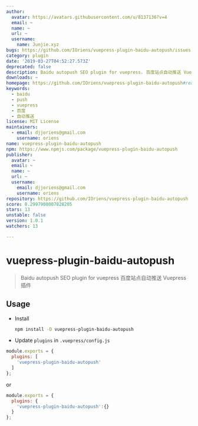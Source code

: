 ```yaml
---
author:
  avatar: https://avatars.githubusercontent.com/u/8137136?v=4
  email: ~
  name: ~
  url: ~
  username:
    name: Junjie.xyz
bugs: https://github.com/IOriens/vuepress-plugin-baidu-autopush/issues
category: plugin
date: '2019-03-27T04:52:27.573Z'
deprecated: false
description: Baidu autopush SEO plugin for vuepress. 百度站点自动推送 Vuepress 插件。
downloads: ~
homepage: https://github.com/IOriens/vuepress-plugin-baidu-autopush#readme
keywords:
  - baidu
  - push
  - vuepress
  - 百度
  - 自动推送
license: MIT License
maintainers:
  - email: djjoriens@gmail.com
    username: oriens
name: vuepress-plugin-baidu-autopush
npm: https://www.npmjs.com/package/vuepress-plugin-baidu-autopush
publisher:
  avatar: ~
  email: ~
  name: ~
  url: ~
  username:
    email: djjoriens@gmail.com
    username: oriens
repository: https://github.com/IOriens/vuepress-plugin-baidu-autopush
score: 0.2997908007828205
stars: 13
unstable: false
version: 1.0.1
watchers: 13

---
```


# vuepress-plugin-baidu-autopush

> Baidu autopush SEO plugin for vuepress
> 百度站点自动推送 Vuepress 插件


## Usage

- Install

  ```sh
  npm install -D vuepress-plugin-baidu-autopush
  ```

-  Update `plugins` in `.vuepress/config.js`

  ```js
  module.exports = {
    plugins: [
      'vuepress-plugin-baidu-autopush'
    ]
  };
  ```
  or

  ```js
  module.exports = {
    plugins: {
      'vuepress-plugin-baidu-autopush':{}
    }
  };
  ```



